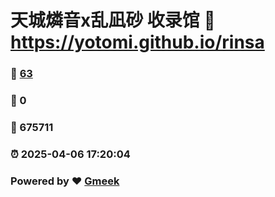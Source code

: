 # 天城燐音x乱凪砂 收录馆 :link: https://yotomi.github.io/rinsa 
### :page_facing_up: [63](https://yotomi.github.io/rinsa/tag.html) 
### :speech_balloon: 0 
### :hibiscus: 675711 
### :alarm_clock: 2025-04-06 17:20:04 
### Powered by :heart: [Gmeek](https://github.com/Meekdai/Gmeek)
